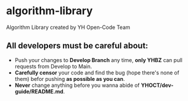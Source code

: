 # algorithm-library
Algorithm Library created by YH Open-Code Team
## **All** developers must be careful about:
- Push your changes to **Develop Branch** any time, **only YHBZ** can pull requests from Develop to Main.
- **Carefully censor** your code and find the bug (hope there's none of them) befor pushing **as possible as you can**.
- **Never** change anything before you wanna abide of **YHOCT/dev-guide/README.md**.